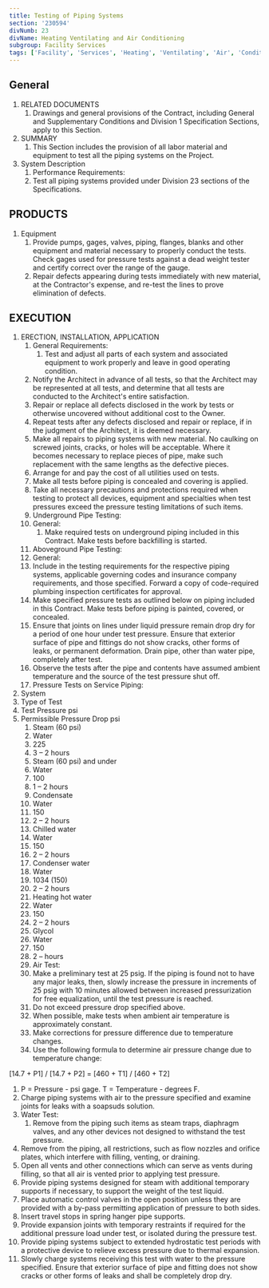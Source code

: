 ```yaml
---
title: Testing of Piping Systems
section: '230594'
divNumb: 23
divName: Heating Ventilating and Air Conditioning
subgroup: Facility Services
tags: ['Facility', 'Services', 'Heating', 'Ventilating', 'Air', 'Conditioning', 'Testing', 'Piping', 'Systems']
---
```


## General

1. RELATED DOCUMENTS
   1. Drawings and general provisions of the Contract, including General and Supplementary Conditions and Division 1 Specification Sections, apply to this Section.
1. SUMMARY
   1. This Section includes the provision of all labor material and equipment to test all the piping systems on the Project.
1. System Description
	1. Performance Requirements:
      1. Test all piping systems provided under Division 23 sections of the Specifications. 

## PRODUCTS

1. Equipment
	1. Provide pumps, gages, valves, piping, flanges, blanks and other equipment and material necessary to properly conduct the tests. Check gages used for pressure tests against a dead weight tester and certify correct over the range of the gauge. 
   1. Repair defects appearing during tests immediately with new material, at the Contractor's expense, and re-test the lines to prove elimination of defects. 

## EXECUTION

1. ERECTION, INSTALLATION, APPLICATION
   1. General Requirements:
      1. Test and adjust all parts of each system and associated equipment to work properly and leave in good operating condition. 
   2. Notify the Architect in advance of all tests, so that the Architect may be represented at all tests, and determine that all tests are conducted to the Architect's entire satisfaction. 
   3. Repair or replace all defects disclosed in the work by tests or otherwise uncovered without additional cost to the Owner. 
   4. Repeat tests after any defects disclosed and repair or replace, if in the judgment of the Architect, it is deemed necessary. 
   5. Make all repairs to piping systems with new material. No caulking on screwed joints, cracks, or holes will be acceptable. Where it becomes necessary to replace pieces of pipe, make such replacement with the same lengths as the defective pieces. 
   6. Arrange for and pay the cost of all utilities used on tests. 
   7. Make all tests before piping is concealed and covering is applied. 
   8. Take all necessary precautions and protections required when testing to protect all devices, equipment and specialties when test pressures exceed the pressure testing limitations of such items. 
   9. Underground Pipe Testing:
	1. General:
         1. Make required tests on underground piping included in this Contract. Make tests before backfilling is started. 
   1. Aboveground Pipe Testing:
	2. General:
   1. Include in the testing requirements for the respective piping systems, applicable governing codes and insurance company requirements, and those specified. Forward a copy of code-required plumbing inspection certificates for approval. 
   2. Make specified pressure tests as outlined below on piping included in this Contract. Make tests before piping is painted, covered, or concealed. 
   3. Ensure that joints on lines under liquid pressure remain drop dry for a period of one hour under test pressure. Ensure that exterior surface of pipe and fittings do not show cracks, other forms of leaks, or permanent deformation. Drain pipe, other than water pipe, completely after test. 
   4. Observe the tests after the pipe and contents have assumed ambient temperature and the source of the test pressure shut off. 
   5. Pressure Tests on Service Piping:
2. System
3. Type of Test
4. Test Pressure psi
5. Permissible Pressure Drop psi
   1. Steam (60 psi)
   2. Water
   3. 225
   4. 3 – 2 hours
   5. Steam (60 psi) and under
   6. Water
   7. 100
   8. 1 – 2 hours
   9. Condensate
   10. Water
   11. 150
   12. 2 – 2 hours
   13. Chilled water
   14. Water
   15. 150
   16. 2 – 2 hours
   17. Condenser water
   18. Water
   19. 1034 (150)
   20. 2 – 2 hours
   21. Heating hot water
   22. Water
   23. 150
   24. 2 – 2 hours
   25. Glycol
   26. Water
   27. 150
   28. 2 – hours
   29. Air Test:
   30. Make a preliminary test at 25 psig. If the piping is found not to have any major leaks, then, slowly increase the pressure in increments of 25 psig with 10 minutes allowed between increased pressurization for free equalization, until the test pressure is reached.
   31. Do not exceed pressure drop specified above. 
   32. When possible, make tests when ambient air temperature is approximately constant. 
   33. Make corrections for pressure difference due to temperature changes. 
   34. Use the following formula to determine air pressure change due to temperature change:

[14.7 + P1] / [14.7 + P2] = [460 + T1] / [460 + T2] 
   1. P = Pressure - psi gage. T = Temperature - degrees F. 
   1. Charge piping systems with air to the pressure specified and examine joints for leaks with a soapsuds solution. 
   1. Water Test:
      1. Remove from the piping such items as steam traps, diaphragm valves, and any other devices not designed to withstand the test pressure.
   1. Remove from the piping, all restrictions, such as flow nozzles and orifice plates, which interfere with filling, venting, or draining.
   1. Open all vents and other connections which can serve as vents during filling, so that all air is vented prior to applying test pressure.
   1. Provide piping systems designed for steam with additional temporary supports if necessary, to support the weight of the test liquid.
   1. Place automatic control valves in the open position unless they are provided with a by-pass permitting application of pressure to both sides.
   1. Insert travel stops in spring hanger pipe supports.
   1. Provide expansion joints with temporary restraints if required for the additional pressure load under test, or isolated during the pressure test.
   1. Provide piping systems subject to extended hydrostatic test periods with a protective device to relieve excess pressure due to thermal expansion.
   1. Slowly charge systems receiving this test with water to the pressure specified. Ensure that exterior surface of pipe and fitting does not show cracks or other forms of leaks and shall be completely drop dry. 
